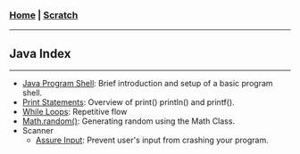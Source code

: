 <!---
layout: page
title: "Java Index"
permalink: https://Carreiroa.github.io/JavaIndex/
--->

### [Home](/index.md) | [Scratch](/Scratch/ScratchIndex.md)

---

## Java Index

---

- [Java Program Shell](/ProgramShell): Brief introduction and setup of a basic program shell.
- [Print Statements](/PrintStatements): Overview of print() println() and printf().
- [While Loops](/WhileLoops): Repetitive flow
- [Math.random()](/MathRandom): Generating random using the Math Class.
- Scanner
  - [Assure Input](ScannerAssureInput): Prevent user's input from crashing your program.
